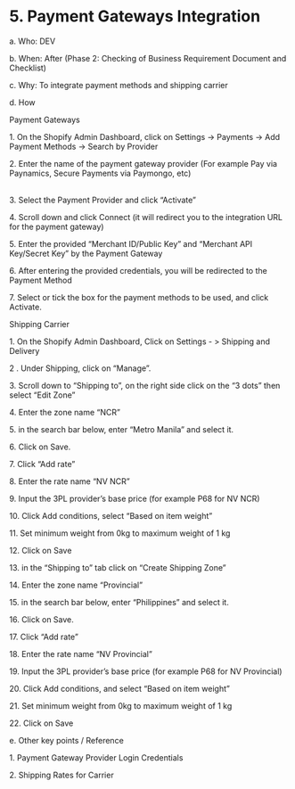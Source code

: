 # 5. Payment Gateways Integration

a. Who: DEV

b. When: After (Phase 2: Checking of Business Requirement Document and Checklist)

c. Why: To integrate payment methods and shipping carrier

&#x20;

d.  How

Payment Gateways

1\. On the Shopify Admin Dashboard, click on Settings -> Payments -> Add Payment Methods -> Search by Provider

2\. Enter the name of the payment gateway provider (For example Pay via Paynamics, Secure Payments via Paymongo, etc)

\
3\. Select the Payment Provider and click “Activate”

4\. Scroll down and click Connect (it will redirect you to the integration URL for the payment gateway)

5\. Enter the provided “Merchant ID/Public Key” and “Merchant API Key/Secret Key” by the Payment Gateway

6\. After entering the provided credentials, you will be redirected to the Payment Method

7\. Select or tick the box for the payment methods to be used, and click Activate.

&#x20;

&#x20;

Shipping Carrier

1\. On the Shopify Admin Dashboard, Click on Settings - > Shipping and Delivery

2 . Under Shipping, click on “Manage”.

3\. Scroll down to “Shipping to”, on the right side click on the “3 dots” then select “Edit Zone”

4\. Enter the zone name “NCR”

5\. in the search bar below, enter “Metro Manila” and select it.

6\. Click on Save.

7\. Click “Add rate”

8\. Enter the rate name “NV NCR”

9\. Input the 3PL provider’s base price (for example P68 for NV NCR)

10\. Click Add conditions, select “Based on item weight”

11\. Set minimum weight from 0kg to maximum weight of 1 kg

12\. Click on Save

13\.  in the “Shipping to” tab click on “Create Shipping Zone”

14\. Enter the zone name “Provincial”

15\. in the search bar below, enter “Philippines” and select it.

16\. Click on Save.

17\. Click “Add rate”

18\. Enter the rate name “NV Provincial”

19\. Input the 3PL provider’s base price (for example P68 for NV Provincial)

20\. Click Add conditions, and select “Based on item weight”

21\. Set minimum weight from 0kg to maximum weight of 1 kg

22\. Click on Save

&#x20;

e. Other key points / Reference

&#x20;  1\. Payment Gateway Provider Login Credentials

&#x20;  2\.  Shipping Rates for Carrier
